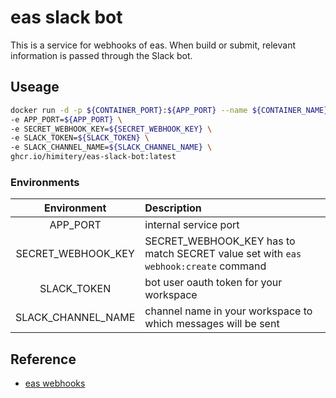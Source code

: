 # eas slack bot

This is a service for webhooks of eas. When build or submit, relevant information is passed through the Slack bot.

## Useage

```bash
docker run -d -p ${CONTAINER_PORT}:${APP_PORT} --name ${CONTAINER_NAME} \
-e APP_PORT=${APP_PORT} \
-e SECRET_WEBHOOK_KEY=${SECRET_WEBHOOK_KEY} \
-e SLACK_TOKEN=${SLACK_TOKEN} \
-e SLACK_CHANNEL_NAME=${SLACK_CHANNEL_NAME} \
ghcr.io/himitery/eas-slack-bot:latest
```

### Environments

|    Environment     | Description                                                                        |
| :----------------: | :--------------------------------------------------------------------------------- |
|      APP_PORT      | internal service port                                                              |
| SECRET_WEBHOOK_KEY | SECRET_WEBHOOK_KEY has to match SECRET value set with `eas webhook:create` command |
|    SLACK_TOKEN     | bot user oauth token for your workspace                                            |
| SLACK_CHANNEL_NAME | channel name in your workspace to which messages will be sent                      |


## Reference

- [eas webhooks](https://docs.expo.dev/eas/webhooks)